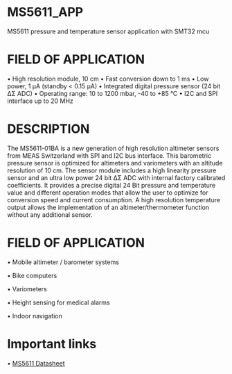 # MS5611_APP
 MS5611 pressure and temperature sensor application with SMT32 mcu

# FIELD OF APPLICATION
• High resolution module, 10 cm
• Fast conversion down to 1 ms
• Low power, 1 µA (standby < 0.15 µA)
• Integrated digital pressure sensor (24 bit ΔΣ ADC)
• Operating range: 10 to 1200 mbar, -40 to +85 °C
• I2C and SPI interface up to 20 MHz



# DESCRIPTION
The MS5611-01BA is a new generation of high resolution altimeter sensors from MEAS Switzerland with SPI and I2C bus interface. 
This barometric pressure sensor is optimized for altimeters and variometers with an
altitude resolution of 10 cm. The sensor module includes a high linearity pressure sensor and an ultra low power
24 bit ΔΣ ADC with internal factory calibrated coefficients. It provides a precise digital 24 Bit pressure and
temperature value and different operation modes that allow the user to optimize for conversion speed and
current consumption. A high resolution temperature output allows the implementation of an
altimeter/thermometer function without any additional sensor.


# FIELD OF APPLICATION
• Mobile altimeter / barometer systems

• Bike computers

• Variometers

• Height sensing for medical alarms

• Indoor navigation



# Important links
•	[MS5611 Datasheet](https://datasheetspdf.com/pdf-file/921406/measurement/MS5611-01BA03/1)




